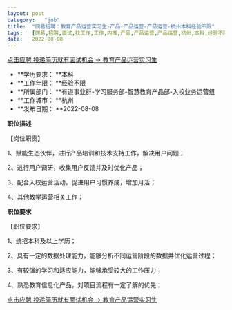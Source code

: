 ```yaml
---
layout:	post
category:	"job"
title:	"网易招聘：教育产品运营实习生-产品-产品运营-产品运营-杭州本科经验不限"
tags:	[网易,招聘,面试,找工作,工作,内推,产品,产品运营,产品运营,杭州,本科,经验不限]
date:	2022-08-08
---
```


[点击应聘 投递简历就有面试机会 ->  教育产品运营实习生](http://mobile.bole.netease.com/bole/boleDetail?id=42191&employeeId=346f03c3cda5f04c&key=all)



- **学历要求： **本科
- **工作年限： **经验不限
- **所属部门： **有道事业群-学习服务部-智慧教育产品部-入校业务运营组
- **工作城市： **杭州
- **发布日期： **2022-08-08



**职位描述**

【岗位职责】

1、赋能生态伙伴，进行产品培训和技术支持工作，解决用户问题；

2、进行用户调研，收集用户反馈并及时优化产品；

3、配合入校运营活动，促进用户习惯养成，增加月活；

4、其他教学运营相关工作；



**职位要求**

【职位要求】

1、统招本科及以上学历；

2、具有一定的数据处理能力，能够分析不同运营阶段的数据并优化运营过程；

3、有较强的学习和适应能力，能够承受较大的工作压力；

4、熟悉教育信息化产品，对项目流程有一定了解的优先；



[点击应聘 投递简历就有面试机会 ->  教育产品运营实习生](http://mobile.bole.netease.com/bole/boleDetail?id=42191&employeeId=346f03c3cda5f04c&key=all)